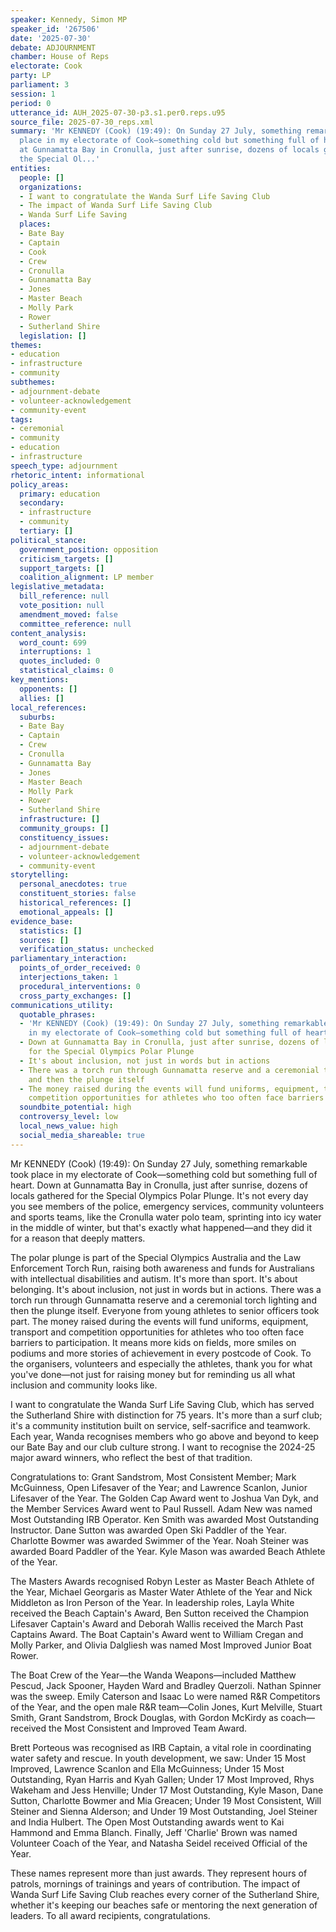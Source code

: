 ```yaml
---
speaker: Kennedy, Simon MP
speaker_id: '267506'
date: '2025-07-30'
debate: ADJOURNMENT
chamber: House of Reps
electorate: Cook
party: LP
parliament: 3
session: 1
period: 0
utterance_id: AUH_2025-07-30-p3.s1.per0.reps.u95
source_file: 2025-07-30_reps.xml
summary: 'Mr KENNEDY (Cook) (19:49): On Sunday 27 July, something remarkable took
  place in my electorate of Cook—something cold but something full of heart. Down
  at Gunnamatta Bay in Cronulla, just after sunrise, dozens of locals gathered for
  the Special Ol...'
entities:
  people: []
  organizations:
  - I want to congratulate the Wanda Surf Life Saving Club
  - The impact of Wanda Surf Life Saving Club
  - Wanda Surf Life Saving
  places:
  - Bate Bay
  - Captain
  - Cook
  - Crew
  - Cronulla
  - Gunnamatta Bay
  - Jones
  - Master Beach
  - Molly Park
  - Rower
  - Sutherland Shire
  legislation: []
themes:
- education
- infrastructure
- community
subthemes:
- adjournment-debate
- volunteer-acknowledgement
- community-event
tags:
- ceremonial
- community
- education
- infrastructure
speech_type: adjournment
rhetoric_intent: informational
policy_areas:
  primary: education
  secondary:
  - infrastructure
  - community
  tertiary: []
political_stance:
  government_position: opposition
  criticism_targets: []
  support_targets: []
  coalition_alignment: LP member
legislative_metadata:
  bill_reference: null
  vote_position: null
  amendment_moved: false
  committee_reference: null
content_analysis:
  word_count: 699
  interruptions: 1
  quotes_included: 0
  statistical_claims: 0
key_mentions:
  opponents: []
  allies: []
local_references:
  suburbs:
  - Bate Bay
  - Captain
  - Crew
  - Cronulla
  - Gunnamatta Bay
  - Jones
  - Master Beach
  - Molly Park
  - Rower
  - Sutherland Shire
  infrastructure: []
  community_groups: []
  constituency_issues:
  - adjournment-debate
  - volunteer-acknowledgement
  - community-event
storytelling:
  personal_anecdotes: true
  constituent_stories: false
  historical_references: []
  emotional_appeals: []
evidence_base:
  statistics: []
  sources: []
  verification_status: unchecked
parliamentary_interaction:
  points_of_order_received: 0
  interjections_taken: 1
  procedural_interventions: 0
  cross_party_exchanges: []
communications_utility:
  quotable_phrases:
  - 'Mr KENNEDY (Cook) (19:49): On Sunday 27 July, something remarkable took place
    in my electorate of Cook—something cold but something full of heart'
  - Down at Gunnamatta Bay in Cronulla, just after sunrise, dozens of locals gathered
    for the Special Olympics Polar Plunge
  - It's about inclusion, not just in words but in actions
  - There was a torch run through Gunnamatta reserve and a ceremonial torch lighting
    and then the plunge itself
  - The money raised during the events will fund uniforms, equipment, transport and
    competition opportunities for athletes who too often face barriers to participation
  soundbite_potential: high
  controversy_level: low
  local_news_value: high
  social_media_shareable: true
---
```


Mr KENNEDY (Cook) (19:49): On Sunday 27 July, something remarkable took place in my electorate of Cook—something cold but something full of heart. Down at Gunnamatta Bay in Cronulla, just after sunrise, dozens of locals gathered for the Special Olympics Polar Plunge. It's not every day you see members of the police, emergency services, community volunteers and sports teams, like the Cronulla water polo team, sprinting into icy water in the middle of winter, but that's exactly what happened—and they did it for a reason that deeply matters.

The polar plunge is part of the Special Olympics Australia and the Law Enforcement Torch Run, raising both awareness and funds for Australians with intellectual disabilities and autism. It's more than sport. It's about belonging. It's about inclusion, not just in words but in actions. There was a torch run through Gunnamatta reserve and a ceremonial torch lighting and then the plunge itself. Everyone from young athletes to senior officers took part. The money raised during the events will fund uniforms, equipment, transport and competition opportunities for athletes who too often face barriers to participation. It means more kids on fields, more smiles on podiums and more stories of achievement in every postcode of Cook. To the organisers, volunteers and especially the athletes, thank you for what you've done—not just for raising money but for reminding us all what inclusion and community looks like.

I want to congratulate the Wanda Surf Life Saving Club, which has served the Sutherland Shire with distinction for 75 years. It's more than a surf club; it's a community institution built on service, self-sacrifice and teamwork. Each year, Wanda recognises members who go above and beyond to keep our Bate Bay and our club culture strong. I want to recognise the 2024-25 major award winners, who reflect the best of that tradition.

Congratulations to: Grant Sandstrom, Most Consistent Member; Mark McGuinness, Open Lifesaver of the Year; and Lawrence Scanlon, Junior Lifesaver of the Year. The Golden Cap Award went to Joshua Van Dyk, and the Member Services Award went to Paul Russell. Adam New was named Most Outstanding IRB Operator. Ken Smith was awarded Most Outstanding Instructor. Dane Sutton was awarded Open Ski Paddler of the Year. Charlotte Bowmer was awarded Swimmer of the Year. Noah Steiner was awarded Board Paddler of the Year. Kyle Mason was awarded Beach Athlete of the Year.

The Masters Awards recognised Robyn Lester as Master Beach Athlete of the Year, Michael Georgaris as Master Water Athlete of the Year and Nick Middleton as Iron Person of the Year. In leadership roles, Layla White received the Beach Captain's Award, Ben Sutton received the Champion Lifesaver Captain's Award and Deborah Wallis received the March Past Captains Award. The Boat Captain's Award went to William Cregan and Molly Parker, and Olivia Dalgliesh was named Most Improved Junior Boat Rower.

The Boat Crew of the Year—the Wanda Weapons—included Matthew Pescud, Jack Spooner, Hayden Ward and Bradley Querzoli. Nathan Spinner was the sweep. Emily Caterson and Isaac Lo were named R&R Competitors of the Year, and the open male R&R team—Colin Jones, Kurt Melville, Stuart Smith, Grant Sandstrom, Brock Douglas, with Gordon McKirdy as coach—received the Most Consistent and Improved Team Award.

Brett Porteous was recognised as IRB Captain, a vital role in coordinating water safety and rescue. In youth development, we saw: Under 15 Most Improved, Lawrence Scanlon and Ella McGuinness; Under 15 Most Outstanding, Ryan Harris and Kyah Gallen; Under 17 Most Improved, Rhys Wakeham and Jess Henville; Under 17 Most Outstanding, Kyle Mason, Dane Sutton, Charlotte Bowmer and Mia Greacen; Under 19 Most Consistent, Will Steiner and Sienna Alderson; and Under 19 Most Outstanding, Joel Steiner and India Hulbert. The Open Most Outstanding awards went to Kai Hammond and Emma Blanch. Finally, Jeff 'Charlie' Brown was named Volunteer Coach of the Year, and Natasha Seidel received Official of the Year.

These names represent more than just awards. They represent hours of patrols, mornings of trainings and years of contribution. The impact of Wanda Surf Life Saving Club reaches every corner of the Sutherland Shire, whether it's keeping our beaches safe or mentoring the next generation of leaders. To all award recipients, congratulations.